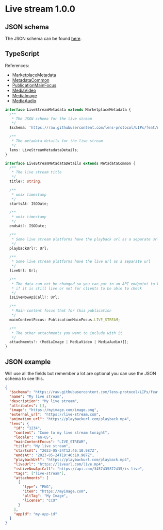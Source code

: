 # Live stream 1.0.0

## JSON schema

The JSON schema can be found [here](./schema.json).

## TypeScript

References:

- [MarketplaceMetadata](../../shared-ts-interfaces/marketplace-metadata.ts)
- [MetadataCommon](../../shared-ts-interfaces/metadata-common.ts)
- [PublicationMainFocus](../../shared-ts-interfaces/publication-main-focus.ts)
- [MediaVideo](../../shared-ts-interfaces/media/media-video.ts)
- [MediaImage](../../shared-ts-interfaces/media/media-image.ts)
- [MediaAudio](../../shared-ts-interfaces/media/media-audio.ts)

```ts
interface LiveStreamMetadata extends MarketplaceMetadata {
  /**
   * The JSON schema for the live stream
   */
  $schema: 'https://raw.githubusercontent.com/lens-protocol/LIPs/feat/metadata-standards/lens-metadata-standards/publication/live-stream/1.0.0/schema.json';

  /**
   * The metadata details for the live stream
   */
  lens: LiveStreamMetadataDetails;
}

interface LiveStreamMetadataDetails extends MetadataCommon {
  /**
   * The live stream title
   */
  title?: string;

  /**
   * unix timestamp
   */
  startsAt: ISODate;

  /**
   * unix timestamp
   */
  endsAt?: ISODate;

  /**
   * Some live stream platforms have the playback url as a separate url
   */
  playbackUrl?: Url;

  /**
   * Some live stream platforms have the live url as a separate url
   */
  liveUrl: Url;

  /**
   * The data can not be changed so you can put in an API endpoint to know
   * if it is still live or not for clients to be able to check
   */
  isLiveNowApiCall?: Url;

  /**
   * Main content focus that for this publication
   */
  mainContentFocus: PublicationMainFocus.LIVE_STREAM;

  /**
   * The other attachments you want to include with it
   */
  attachments?: (MediaImage | MediaVideo | MediaAudio)[];
}
```

## JSON example

Will use all the fields but remember a lot are optional you can use the JSON schema to see this.

```json
{
  "$schema": "https://raw.githubusercontent.com/lens-protocol/LIPs/feat/metadata-standards/lens-metadata-standards/publication/live-stream/1.0.0/schema.json",
  "name": "My live stream",
  "description": "My live stream",
  "attributes": [],
  "image": "https://myimage.com/image.png",
  "external_url": "https://live-stream.com",
  "animation_url": "https://playbackurl.com/playback.mp4",
  "lens": {
    "id": "1234",
    "content": "Come to my live stream tonight",
    "locale": "en-US",
    "mainContentFocus": "LIVE_STREAM",
    "title": "My live stream",
    "startsAt": "2023-05-24T12:46:10.987Z",
    "endsAt": "2023-05-24T19:46:10.987Z",
    "playbackUrl": "https://playbackurl.com/playback.mp4",
    "liveUrl": "https://liveurl.com/live.mp4",
    "isLiveNowApiCall": "https://api.com/3457435872435/is-live",
    "tags": ["live-stream"],
    "attachments": [
      {
        "type": "PNG",
        "item": "https://myimage.com",
        "altTag": "My Image",
        "license": "CCO"
      }
    ],
    "appId": "my-app-id"
  }
}
```
